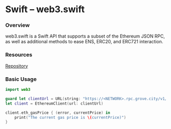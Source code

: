 # Swift – web3.swift

### Overview

web3.swift is a Swift API that supports a subset of the Ethereum JSON RPC, as well as additional methods to ease ENS, ERC20, and ERC721 interaction.

### Resources

[Repository](https://github.com/argentlabs/web3.swift)

### Basic Usage

```swift
import web3

guard let clientUrl = URL(string: "https://<NETWORK>.rpc.grove.city/v1/<PORTAL_ID>") else { return }
let client = EthereumClient(url: clientUrl)

client.eth_gasPrice { (error, currentPrice) in
    print("The current gas price is \(currentPrice)")
}
```
